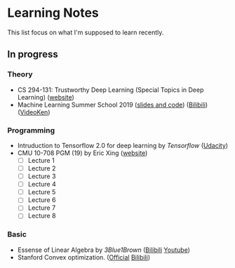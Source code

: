 # Learning Notes
This list focus on what I'm supposed to learn recently. 
## In progress
### Theory
* CS 294-131: Trustworthy Deep Learning (Special Topics in Deep Learning) ([website](https://berkeley-deep-learning.github.io/cs294-131-s19/))
* Machine Learning Summer School 2019 ([slides and code](https://github.com/mlss-2019)) ([Bilibili](https://www.bilibili.com/video/av63474628)) ([VideoKen](http://t.cn/AiHhBEZM))
### Programming
* Intruduction to Tensorflow 2.0 for deep learning by *Tensorflow* ([Udacity](https://cn.udacity.com/course/intro-to-tensorflow-for-deep-learning--ud187))
* CMU 10-708 PGM (19) by Eric Xing ([website](https://sailinglab.github.io/pgm-spring-2019/))
  * [ ] Lecture 1
  * [ ] Lecture 2
  * [ ] Lecture 3
  * [ ] Lecture 4
  * [ ] Lecture 5
  * [ ] Lecture 6
  * [ ] Lecture 7
  * [ ] Lecture 8
### Basic
* Essense of Linear Algebra by *3Blue1Brown* ([Bilibili](https://www.bilibili.com/video/av5987715) [Youtube](https://www.youtube.com/watch?v=fNk_zzaMoSs))
* Stanford Convex optimization. ([Official](https://lagunita.stanford.edu/courses/Engineering/CVX101/Winter2014/about
) [Bilibili](https://www.bilibili.com/video/av32517559))
